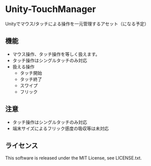 # Unity-TouchManager

Unityでマウス/タッチによる操作を一元管理するアセット（になる予定）

## 機能
* マウス操作、タッチ操作を等しく扱えます。
* タッチ操作はシングルタッチのみ対応
* 扱える操作
    * タッチ開始
    * タッチ終了
    * スワイプ
    * フリック

## 注意
* タッチ操作はシングルタッチのみ対応
* 端末サイズによるフリック感度の吸収等は未対応

## ライセンス
This software is released under the MIT License, see LICENSE.txt.
